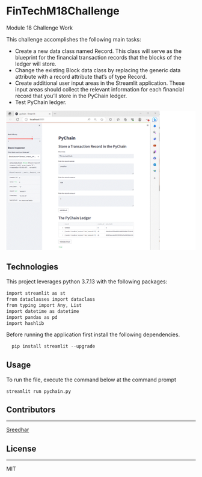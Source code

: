 # FinTechM18Challenge
Module 18 Challenge Work

This challenge accomplishes the following main tasks:

* Create a new data class named Record. This class will serve as the blueprint for the financial transaction records that the blocks of the ledger will store.
* Change the existing Block data class by replacing the generic data attribute with a record attribute that’s of type Record.
* Create additional user input areas in the Streamlit application. These input areas should collect the relevant information for each financial record that you’ll store in the PyChain ledger.
* Test PyChain ledger.

![PyChain](PyChain.GIF)

## Technologies

This project leverages python 3.7.13 with the following packages:
```
import streamlit as st
from dataclasses import dataclass
from typing import Any, List
import datetime as datetime
import pandas as pd
import hashlib
```

Before running the application first install the following dependencies.

```python
  pip install streamlit --upgrade
```

## Usage
To run the file, execute the command below at the command prompt
```
streamlit run pychain.py
```
## Contributors
---
[Sreedhar](j_sreedhar@yahoo.com)

## License
---
MIT
